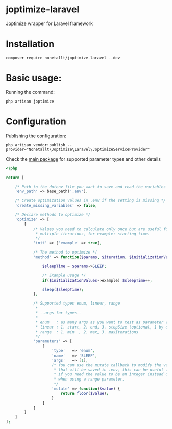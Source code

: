 # joptimize-laravel
[Joptimize](https://github.com/nonetallt/joptimize) wrapper for Laravel framework

# Installation
```
composer require nonetallt/joptimize-laravel --dev
```

# Basic usage:

Running the command:
```
php artisan joptimize
```

# Configuration

Publishing the configuration:
```
php artisan vendor:publish --provider="Nonetallt\Joptimize\Laravel\JoptimizeServiceProvider"
```

Check the [main package](https://github.com/nonetallt/joptimize) for supported parameter types and other details
```php
<?php

return [

    /* Path to the dotenv file you want to save and read the variables from */
    'env_path' => base_path('.env'),

    /* Create optimization values in .env if the setting is missing */
    'create_missing_variables' => false,

    /* Declare methods to optimize */
    'optimize' => [
        [
            /* Values you need to calculate only once but are useful for
             * multiple iterations, for example: starting time.
             */
            'init' => ['example' => true],

            /* The method to optimize */
            'method' => function($params, $iteration, $initializationValues) {

                $sleepTime = $params->SLEEP;

                /* Example usage */ 
                if($initializationValues->example) $sleepTime++;

                sleep($sleepTime);
            },

            /* Supported types enum, linear, range 
             *
             * --args for types--
             *
             * enum   : as many args as you want to test as parameter value
             * linear : 1. start, 2. end, 3. stepSize (optional, 1 by default)
             * range  : 1. min  , 2. max, 3. maxIterations
             */
            'parameters' => [
                [
                    'type'   => 'enum',
                    'name'   => 'SLEEP',
                    'args'   => [1],
                    /* You can use the mutate callback to modify the value
                     * that will be saved in .env, this can be useful for example
                     * if you need the value to be an integer instead of float
                     * when using a range parameter.
                     */
                    'mutate' => function($value) {
                        return floor($value);
                    }
                ]
            ]
        ]
    ]
];
```
